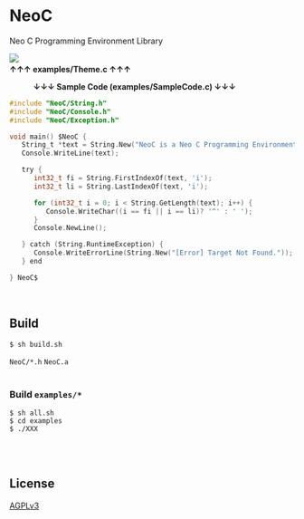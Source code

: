 # NeoC
Neo C Programming Environment Library

![](https://user-images.githubusercontent.com/85844095/125081210-b6ea7380-e100-11eb-9f34-0871e29de9cc.png)
&emsp;&emsp;&emsp;&emsp;&emsp;&emsp;&emsp;&emsp;&emsp;&emsp;&emsp;&emsp;&emsp;&emsp;&emsp;&emsp;&emsp;&emsp;&emsp;&emsp;&emsp;&emsp;&emsp;&emsp;&emsp;&emsp;&emsp;&emsp;&emsp;&emsp;&emsp;&emsp;&emsp;__↑↑↑ examples/Theme.c ↑↑↑__

&emsp;&emsp;&emsp;__↓↓↓ Sample Code (examples/SampleCode.c) ↓↓↓__
```C
#include "NeoC/String.h"
#include "NeoC/Console.h"
#include "NeoC/Exception.h"

void main() $NeoC {
   String_t *text = String.New("NeoC is a Neo C Programming Environment Library !");
   Console.WriteLine(text);

   try {
      int32_t fi = String.FirstIndexOf(text, 'i');
      int32_t li = String.LastIndexOf(text, 'i');

      for (int32_t i = 0; i < String.GetLength(text); i++) {
         Console.WriteChar((i == fi || i == li)? '^' : ' ');
      }
      Console.NewLine();

   } catch (String.RuntimeException) {
      Console.WriteErrorLine(String.New("[Error] Target Not Found."));
   } end

} NeoC$
```
<br>

## Build
```fish
$ sh build.sh
```
`NeoC/*.h` `NeoC.a`
<br><br>

### Build `examples/*`
```fish
$ sh all.sh
$ cd examples
$ ./XXX
```
<br><br>

## License
[AGPLv3](https://www.gnu.org/licenses/agpl-3.0.html)
